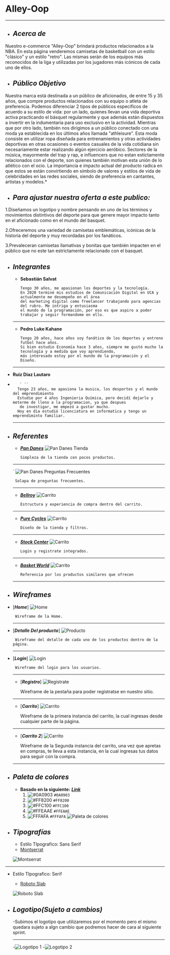 # Alley-Oop
___

+ ## ___Acerca de___
    
Nuestro e-commerce "Alley-Oop" brindará productos relacionados a la NBA. En esta página venderemos camisetas de basketball con un estilo "clásico" y un estilo "retro". Las mismas serán de los equipos más reconocidos de la liga y utilizadas por los jugadores más icónicos de cada uno de ellos.

+ ## ___Público Objetivo___
Nuestra marca está destinada a un público de aficionados, de entre 15 y 35 años, que compre productos relacionados con su equipo o atleta de preferencia. Podemos diferenciar 2 tipos de públicos específicos de acuerdo a su estilo de vida: por un lado, quienes llevan una vida deportiva activa practicando el básquet regularmente y que además están dispuestos a invertir en la indumentaria para uso exclusivo en la actividad. Mientras que por otro lado, también nos dirigimos a un público conectado con una moda ya establecida en los últimos años llamada "athleisure". Esta moda consiste en utilizar ropa diseñada para entrenamientos y otras actividades deportivas en otras ocasiones o eventos casuales de la vida cotidiana sin necesariamente estar realizando algún ejercicio aeróbico. Sectores de la música, mayormente del trap y rap, e influencers que no estan estictamente relacionados con el deporte, son quienes también motivan esta unión de lo atlético con el ocio. La importancia e impacto actual del producto radica en que estos se están convirtiendo en símbolo de valores y estilos de vida de celebridades en las redes sociales, siendo de preferencia en cantantes, artistas y modelos.*

+ ## ___Para ajustar nuestra oferta a este publico:___

1.Diseñamos un logotipo y nombre pensando en uno de los términos y movimientos distintivos del deporte para que genere mayor impacto tanto en el aficionado como en el mundo del basquet.

2.Ofreceremos una variedad de camisetas emblemáticas, icónicas de la historia del deporte y muy recordadas por los fanáticos.

3.Prevaleceran camisetas llamativas y bonitas que también impacten en el público que no este tan estrictamente relacionado con el basquet.

+ ## ___Integrantes___

    - __Sebastián Salvat__

        ```
        Tengo 30 años, me apasionan los deportes y la tecnología. 
        En 2020 terminé mis estudios de Comunicación Digital en UCA y actualmente me desempeño en el área 
        del marketing digital como freelancer trabajando para agencias del rubro. Me intriga y entusiasma
        el mundo de la programación, por eso es que aspiro a poder trabajar y seguir formandome en ello.
    ___
    - __Pedro Luke Kahane__

        ```
        Tengo 20 años, hace años soy fanático de los deportes y entreno futbol hace años.
        Si bien estudio Economía hace 3 años, siempre me gustó mucho la tecnología y a medida que voy aprendiendo,
        más interesado estoy por el mundo de la programación y el Diseño.

    ___


- __Ruiz Diaz Lautaro__
-          
         ` ``
        Tengo 23 años, me apasiona la musica, los desportes y el mundo del emprendimiento
        Estudie por 4 años Ingenieria Química, pero decidí dejarlo y meterme de lleno a la programacion, ya que despues
         de investigar, me empezó a gustar mucho.
        Hoy en dia estudió licenciatura en informatica y tengo un emprendiminto familiar. 
       
    ___

+ ## ___Referentes___
    - [___Pan Danes___](https://www.pandanes.com.ar/)
        ![Pan Danes Tienda](/Capturas/Tienda_3.jpg)
        ```
       Simpleza de la tienda con pocos productos.
    ___
  ´
        ![Pan Danes Preguntas Frecuentes](/Capturas/Tienda_4.jpg)
        
       Solapa de preguntas frecuentes.
    ___

    - [___Bellroy___](https://bellroy.com/checkout)
        ![Carrito](/Capturas/carrito_compra.jpeg)
        ```
        Estructura y experiencia de compra dentro del carrito. 
    ___  
    - [___Pure Cycles___](https://www.purecycles.com/collections/bicycles)
        ![Carrito](/Capturas/tienda.jpeg)
        ```
        Diseño de la tienda y filtros. 

    ___  
     - [___Stock Center___](https://www.stockcenter.com.ar/login)
        ![Carrito](/Capturas/log_in_registrate.jpeg)
        ```
        Login y registrate integrados. 
       
    ___  
     - [___Basket World___](https://basketworld.com/producto-oficial-nba/camisetas-retro-nba/)
       ![Carrito](/Capturas/Referencia.jpeg)
        ```
        Referencia por los productos similares que ofrecen 

    ___  

+ ## ___Wireframes___ 

- [___Home___]
        ![Home](/Wireframes/Home.jpeg)
      
       Wireframe de la Home.
    ___
- [___Detalle Del producto___]
        ![Producto](/Wireframes/Producto.jpg)
    
       Wireframe del detalle de cada uno de los productos dentro de la página.
    ___
- [___Login___]
        ![Login](/Wireframes/Login.jpg)
      
       Wireframe del login para los usuarios.
    ___
    - [___Registro___]
        ![Registrate](/Wireframes/registro.jpg)
     
       Wireframe de la pestaña para poder registratse en nuestro sitio.
    ___
    - [___Carrito___]
        ![Carrito](/Wireframes/Carrito_2.jpeg)
     
       Wireframe de la primera instancia del carrito, la cual ingresas desde cualquier parte de la página.
       
    ___
     - [___Carrito 2___]
        ![Carrito](/Wireframes/Carrito_1.jpeg)
     
       Wireframe de la Segunda instancia del carrito, una vez que apretas en compras, te lleva a esta instancia, en la cual ingresas tus datos para seguir con la compra.
    ___


+ ## ___Paleta de colores___
    - __Basado en la siguiente:__ [___Link___](https://coolors.co/0a0903-ff8200-ffc100-ffeaae-fffafa)
        1. ![#0A0903](https://via.placeholder.com/15/0A0903/000000?text=+) `#0A0903`
        2. ![#FF8200](https://via.placeholder.com/15/FF8200/000000?text=+) `#FF8200`
        3. ![#FFC100](https://via.placeholder.com/15/FFC100/000000?text=+) `#FFC100`
        4. ![#FFEAAE](https://via.placeholder.com/15/FFEAAE/000000?text=+) `#FFEAAE`
        5. ![FFFAFA](https://via.placeholder.com/15/FFFAFA/000000?text=+) `#FFFAFA`
    ![Paleta de colores](/Design/Colores.png)
+ ## ___Tipografías___
    - Estilo TIpografico: Sans Serif 
    - [Montserrat](https://fonts.google.com/specimen/Montserrat?category=Sans+Serif&query=m) 
    
    ![Montserrat](/Design/Tipografia_monserrat.png)
___

 - Estilo TIpografico: Serif 
    - [Roboto Slab](https://fonts.google.com/specimen/Roboto+Slab?category=Serif) 
    
    ![Roboto Slab](/Design/Tiporgrafia_Roboto_Slab.jpg)
+ ## ___Logotipo(Sujeto a cambios)___
     -Subimos el logotipo que utilizaremos por el momento pero el mismo quedara sujeto a algn cambio que podremos hacer de cara al siguiente sprint.
     
     ____
     -![Logotipo 1](/Design/alley-oop-logo-2.jpg)
     -![Logotipo 2](/Design/alley-oop-logo.jpg)
     
